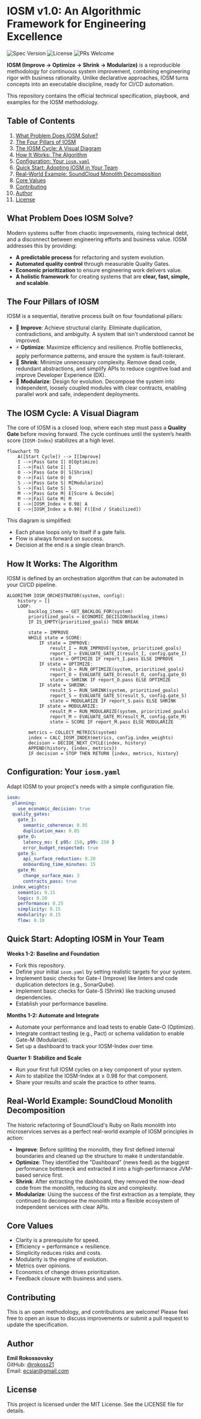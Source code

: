 # IOSM v1.0: An Algorithmic Framework for Engineering Excellence

![Spec Version](https://img.shields.io/badge/spec-v1.0-blue.svg) ![License](https://img.shields.io/badge/license-MIT-green.svg) ![PRs Welcome](https://img.shields.io/badge/PRs-welcome-brightgreen.svg)

**IOSM (Improve → Optimize → Shrink → Modularize)** is a reproducible methodology for continuous system improvement, combining engineering rigor with business rationality. Unlike declarative approaches, IOSM turns concepts into an executable discipline, ready for CI/CD automation.

This repository contains the official technical specification, playbook, and examples for the IOSM methodology.

## Table of Contents

1.  [What Problem Does IOSM Solve?](#what-problem-does-iosm-solve)  
2.  [The Four Pillars of IOSM](#the-four-pillars-of-iosm)  
3.  [The IOSM Cycle: A Visual Diagram](#the-iosm-cycle-a-visual-diagram)  
4.  [How It Works: The Algorithm](#how-it-works-the-algorithm)  
5.  [Configuration: Your `iosm.yaml`](#configuration-your-iosmyaml)  
6.  [Quick Start: Adopting IOSM in Your Team](#quick-start-adopting-iosm-in-your-team)  
7.  [Real-World Example: SoundCloud Monolith Decomposition](#real-world-example-soundcloud-monolith-decomposition)  
8.  [Core Values](#core-values)  
9.  [Contributing](#contributing)  
10. [Author](#author)  
11. [License](#license)

## What Problem Does IOSM Solve?

Modern systems suffer from chaotic improvements, rising technical debt, and a disconnect between engineering efforts and business value. IOSM addresses this by providing:

* **A predictable process** for refactoring and system evolution.  
* **Automated quality control** through measurable Quality Gates.  
* **Economic prioritization** to ensure engineering work delivers value.  
* **A holistic framework** for creating systems that are **clear, fast, simple, and scalable**.  

## The Four Pillars of IOSM

IOSM is a sequential, iterative process built on four foundational pillars:

* 🧠 **Improve**: Achieve structural clarity. Eliminate duplication, contradictions, and ambiguity. A system that isn't understood cannot be improved.  
* ⚡️ **Optimize**: Maximize efficiency and resilience. Profile bottlenecks, apply performance patterns, and ensure the system is fault-tolerant.  
* 🧹 **Shrink**: Minimize unnecessary complexity. Remove dead code, redundant abstractions, and simplify APIs to reduce cognitive load and improve Developer Experience (DX).  
* 🧱 **Modularize**: Design for evolution. Decompose the system into independent, loosely coupled modules with clear contracts, enabling parallel work and safe, independent deployments.  

## The IOSM Cycle: A Visual Diagram

The core of IOSM is a closed loop, where each step must pass a **Quality Gate** before moving forward. The cycle continues until the system’s health score (`IOSM-Index`) stabilizes at a high level.

```mermaid
flowchart TD
    A([Start Cycle]) --> I[Improve]
    I -->|Pass Gate I| O[Optimize]
    I -->|Fail Gate I| I
    O -->|Pass Gate O| S[Shrink]
    O -->|Fail Gate O| O
    S -->|Pass Gate S| M[Modularize]
    S -->|Fail Gate S| S
    M -->|Pass Gate M| E[Score & Decide]
    M -->|Fail Gate M| M
    E -->|IOSM_Index < 0.98| A
    E -->|IOSM_Index ≥ 0.98| F([End / Stabilized])
```

This diagram is simplified:  
- Each phase loops only to itself if a gate fails.  
- Flow is always forward on success.  
- Decision at the end is a single clean branch.  

## How It Works: The Algorithm

IOSM is defined by an orchestration algorithm that can be automated in your CI/CD pipeline.

```pseudocode
ALGORITHM IOSM_ORCHESTRATOR(system, config):
    history ← []
    LOOP:
        backlog_items ← GET_BACKLOG_FOR(system)
        prioritized_goals ← ECONOMIC_DECISION(backlog_items)
        IF IS_EMPTY(prioritized_goals) THEN BREAK

        state ← IMPROVE
        WHILE state ≠ SCORE:
            IF state = IMPROVE:
                result_I ← RUN_IMPROVE(system, prioritized_goals)
                report_I ← EVALUATE_GATE_I(result_I, config.gate_I)
                state ← OPTIMIZE IF report_I.pass ELSE IMPROVE
            IF state = OPTIMIZE:
                result_O ← RUN_OPTIMIZE(system, prioritized_goals)
                report_O ← EVALUATE_GATE_O(result_O, config.gate_O)
                state ← SHRINK IF report_O.pass ELSE OPTIMIZE
            IF state = SHRINK:
                result_S ← RUN_SHRINK(system, prioritized_goals)
                report_S ← EVALUATE_GATE_S(result_S, config.gate_S)
                state ← MODULARIZE IF report_S.pass ELSE SHRINK
            IF state = MODULARIZE:
                result_M ← RUN_MODULARIZE(system, prioritized_goals)
                report_M ← EVALUATE_GATE_M(result_M, config.gate_M)
                state ← SCORE IF report_M.pass ELSE MODULARIZE

        metrics ← COLLECT_METRICS(system)
        index ← CALC_IOSM_INDEX(metrics, config.index_weights)
        decision ← DECIDE_NEXT_CYCLE(index, history)
        APPEND(history, {index, metrics})
        IF decision = STOP THEN RETURN {index, metrics, history}
```

## Configuration: Your `iosm.yaml`

Adapt IOSM to your project's needs with a simple configuration file.

```yaml
iosm:
  planning:
    use_economic_decision: true
  quality_gates:
    gate_I:
      semantic_coherence: 0.95
      duplication_max: 0.05
    gate_O:
      latency_ms: { p95: 150, p99: 250 }
      error_budget_respected: true
    gate_S:
      api_surface_reduction: 0.20
      onboarding_time_minutes: 15
    gate_M:
      change_surface_max: 3
      contracts_pass: true
  index_weights:
    semantic: 0.15
    logic: 0.20
    performance: 0.25
    simplicity: 0.15
    modularity: 0.15
    flow: 0.10
```

## Quick Start: Adopting IOSM in Your Team

**Weeks 1-2: Baseline and Foundation**  
- Fork this repository.  
- Define your initial `iosm.yaml` by setting realistic targets for your system.  
- Implement basic checks for Gate-I (Improve) like linters and code duplication detectors (e.g., SonarQube).  
- Implement basic checks for Gate-S (Shrink) like tracking unused dependencies.  
- Establish your performance baseline.  

**Months 1-2: Automate and Integrate**  
- Automate your performance and load tests to enable Gate-O (Optimize).  
- Integrate contract testing (e.g., Pact) or schema validation to enable Gate-M (Modularize).  
- Set up a dashboard to track your IOSM-Index over time.  

**Quarter 1: Stabilize and Scale**  
- Run your first full IOSM cycles on a key component of your system.  
- Aim to stabilize the IOSM-Index at ≥ 0.98 for that component.  
- Share your results and scale the practice to other teams.  

## Real-World Example: SoundCloud Monolith Decomposition

The historic refactoring of SoundCloud's Ruby on Rails monolith into microservices serves as a perfect real-world example of IOSM principles in action:

- **Improve**: Before splitting the monolith, they first defined internal boundaries and cleaned up the structure to make it understandable.  
- **Optimize**: They identified the "Dashboard" (news feed) as the biggest performance bottleneck and extracted it into a high-performance JVM-based service first.  
- **Shrink**: After extracting the dashboard, they removed the now-dead code from the monolith, reducing its size and complexity.  
- **Modularize**: Using the success of the first extraction as a template, they continued to decompose the monolith into a flexible ecosystem of independent services with clear APIs.  

## Core Values

- Clarity is a prerequisite for speed.  
- Efficiency = performance × resilience.  
- Simplicity reduces risks and costs.  
- Modularity is the engine of evolution.  
- Metrics over opinions.  
- Economics of change drives prioritization.  
- Feedback closure with business and users.  

## Contributing

This is an open methodology, and contributions are welcome! Please feel free to open an issue to discuss improvements or submit a pull request to update the specification.

## Author

**Emil Rokossovsky**  
GitHub: [@rokoss21](https://github.com/rokoss21)  
Email: ecsiar@gmail.com  

## License

This project is licensed under the MIT License. See the LICENSE file for details.
